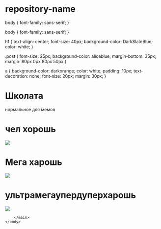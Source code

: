 # repository-name
<html>
    <body>
          body {
    font-family: sans-serif;
}

body {
    font-family: sans-serif;
}

h1 {
    text-align: center;
    font-size: 40px;
    background-color: DarkSlateBlue;
    color: white;
}

.post {
    font-size: 25px;
    background-color: aliceblue;
    margin-bottom: 35px;
    margin: 80px 0px 80px 50px
}

a {
    background-color: darkorange;
    color: white;
    padding: 10px;
    text-decoration: none;
    font-size: 20px;
    margin: 30px;
}
        <main>
            <h1>Школата</h1>
            <p class="post">нормальное для мемов
                <h1>
            чел хорошь
                </h1>
            </p>
            <img src="https://sun9-8.userapi.com/sun9-25/impf/c849228/v849228153/ed83e/yK12HOFw-8s.jpg?size=604x340&quality=96&sign=3d71dd3c945818b1110d7fdf0d5ae597&type=album"/>
            <h1>
            Мега харошь
            </h1>
             <img src ="https://pbs.twimg.com/media/EgCfuMQXkAAL2QQ?format=jpg&name=medium"/>
            <h1>
           ультрамегаупердуперхарошь
            </h1>
              <img src ="https://i.pinimg.com/550x/4c/e5/89/4ce589cc1f58efef927cf2196dbbb972.jpg"/>
        
        </main>
    </body>
 
</html>
